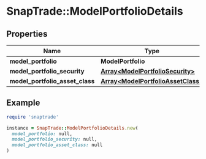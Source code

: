 # SnapTrade::ModelPortfolioDetails

## Properties

| Name | Type | Description | Notes |
| ---- | ---- | ----------- | ----- |
| **model_portfolio** | **ModelPortfolio** |  | [optional] |
| **model_portfolio_security** | [**Array&lt;ModelPortfolioSecurity&gt;**](ModelPortfolioSecurity.md) |  | [optional] |
| **model_portfolio_asset_class** | [**Array&lt;ModelPortfolioAssetClass&gt;**](ModelPortfolioAssetClass.md) |  | [optional] |

## Example

```ruby
require 'snaptrade'

instance = SnapTrade::ModelPortfolioDetails.new(
  model_portfolio: null,
  model_portfolio_security: null,
  model_portfolio_asset_class: null
)
```


